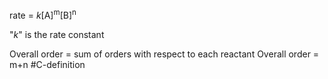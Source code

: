 rate = *k*[A]<sup>m</sup>[B]<sup>n</sup> 

"*k*" is the rate constant

Overall order = sum of orders with respect to each reactant
Overall order = m+n
#C-definition